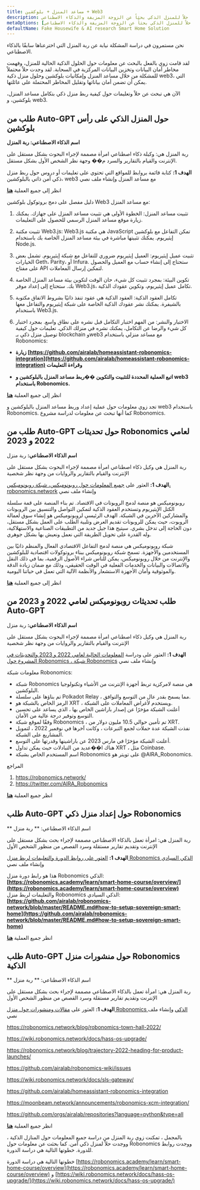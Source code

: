 ```yaml
---
title: مساعد المنزل + بلوكشين + Web3
description: حلاً للمنزل الذكي بحثاً عن الزوجة المزيفة والذكاء الاصطناعي
metaOptions: [تعلم، حلاً للمنزل الذكي بحثاً عن الزوجة المزيفة والذكاء الاصطناعي]
defaultName: Fake Housewife & AI research Smart Home Solution
---
```


<RoboAcademyText fWeight="600">
نحن مستمرون في دراسة المشكلة نيابة عن ربة المنزل التي اخترعناها سابقًا بالذكاء الاصطناعي.
</RoboAcademyText>

لقد قامت زوي بالفعل بالبحث عن معلومات حول الحلول الذكية الحالية للمنزل، وفهمت مخاطر أمان البيانات وتخزين البيانات المركزية في السحابة. لقد وجدت حلاً محتملاً للمشكلة من خلال مساعد المنزل وإمكانيات بلوكشين وحلول منزل ذكية web3، التي يمكن أن تضمن أمان بياناتها وتقليل المخاطر المحتملة على عائلتها.

الآن هي تبحث عن حلاً وتعليمات حول كيفية ربط منزل ذكي بتكامل مساعد المنزل، بلوكشين، و web3.

## طلب من Auto-GPT حول المنزل الذكي على رأس بلوكشين

<RoboAcademyTerminal title="Goals">

**اسم الذكاء الاصطناعي: ربة المنزل**

ربة المنزل هي: وكيلة ذكاء اصطناعي امرأة مصممة لإجراء البحوث بشكل مستقل على الإنترنت والقيام بالتقارير والسرد م�� وجهة نظر الشخص الأول بشكل مستقل.

**الهدف 1:** كتابة قائمة بروابط للمواقع التي تحتوي على تعليمات أو دروس حول ربط منزل ذكي آمن ذاتي بالبلوكشين، web3 مع مساعد المنزل وإنشاء ملف نصي  

</RoboAcademyTerminal>

انظر إلى جميع العملية **[هنا](https://www.notion.so/Process-AUTO-GPT-1-2-bb601d4777834c8183e5e513cf2132f9)**

<RoboAcademyTerminal title="Research Result">

دليل مفصل على دمج بروتوكول بلوكشين Web3 مع مساعد المنزل:

1. تثبيت مساعد المنزل: الخطوة الأولى هي تثبيت مساعد المنزل على جهازك. يمكنك زيارة موقع مساعد المنزل الرسمي للحصول على التعليمات.

2. تثبيت مكتبة Web3.js: Web3.js هي مكتبة JavaScript تمكن التفاعل مع بلوكشين إيثيريوم. يمكنك تثبيتها مباشرة في بيئة مساعد المنزل الخاصة بك باستخدام Node.js.

3. تثبيت عميل إيثيريوم: العميل إيثيريوم ضروري للتفاعل مع شبكة إيثيريوم. تشمل بعض الخيارات Geth، Parity، أو Infura. ستحتاج إلى إنشاء حساب مع العميل والحصول على مفتاح API لتمكين إرسال المعاملات.

4. تكوين البيئة: بمجرد تثبيت كل شيء، حان الوقت لتكوين بيئة مساعد المنزل الخاصة بك. ستحتاج إلى إعداد موفر Web3.js، تكامل عميل إيثيريوم، وتكوين عقودك الذكية.

5. تكامل العقود الذكية: العقود الذكية هي عقود تنفذ ذاتيًا بشروط الاتفاق مكتوبة بالشيفرة. يمكنك نشر عقودك الذكية الخاصة على شبكة إيثيريوم والتفاعل معها باستخدام Web3.js.

6. الاختبار والنشر: من المهم اختبار التكامل قبل نشره على نطاق واسع. بمجرد اختبار كل شيء والرضا عن التكامل، يمكنك نشره في منزلك الذكي.
تعليمات حول كيفية توصيل منزل ذكي بـ blockchain وweb3 مع مساعد منزلي باستخدام Robonomics:
- **زيارة [https://github.com/airalab/homeassistant-robonomics-integration](https://github.com/airalab/homeassistant-robonomics-integration) وقراءة التعليمات**

- **اتبع العملية المحددة للتثبيت والتكوين ��ربط مساعد المنزل بالبلوكشين و web3 باستخدام Robonomics.**

</RoboAcademyTerminal>

انظر إلى جميع العملية **[هنا](https://www.notion.so/Process-AUTO-GPT-2-2-5c4ad9df8a0d473eb62ea23461de4c49)**

تجد زوي معلومات حول عملية إعداد وربط مساعد المنزل بالبلوكشين و web3 باستخدام Robonomics. كما أنها تبحث عن معلومات لدراسة مشروع Robonomics.

## طلب من Auto-GPT حول تحديثات Robonomics لعامي 2022 و 2023

<RoboAcademyTerminal title="Goals">

**اسم الذكاء الاصطناعي:** ربة منزل

ربة المنزل هي وكيل ذكاء اصطناعي امرأة مصممة لإجراء البحوث بشكل مستقل على الإنترنت والقيام بالتقارير والروايات من وجهة نظر شخصية

**الهدف 1:** العثور على <u>جميع المعلومات حول روبونوميكس، شبكة روبونوميكس، robonomics.network</u> وإنشاء ملف نصي

</RoboAcademyTerminal>

<RoboAcademyTerminal title="Research result">

روبونوميكس هو منصة لدمج الروبوتات في الاقتصاد. تم بناء المنصة على قمة سلسلة الكتل الإيثيريوم وتستخدم العقود الذكية لتمكين التواصل والتنسيق بين الروبوتات والمشاركين الآخرين في الشبكة. الهدف الرئيسي لروبونوميكس هو إنشاء سوق لعمالة الروبوت، حيث يمكن للروبوتات تقديم العرض وتلبية الطلب على العمل بشكل مستقل، دون الحاجة إلى تدخل بشري. سيتيح هذا جيل جديد من التطبيقات الصناعية والاستهلاكية، وله القدرة على تحويل الطريقة التي نعمل ونعيش بها بشكل جوهري.

شبكة روبونوميكس هي منصة لدمج التفاعل الاقتصادي الفعال والمنظم ذاتيًا بين المستخدمين والأجهزة. تسمح شبكة روبونوميكس ببناء بروتوكولات اقتصادية للبلوكشين والإنترنت من خلال روبونوميكس، يمكن للناس شراء الأصول الرقمية، بما في ذلك النقل والاتصالات والبيانات والخدمات الفعلية في الوقت الحقيقي، وذلك مع ضمان زيادة الدقة والموثوقية وأمان الأجهزة الاستشعار والأنظمة الآلية التي تعمل في حياتنا اليومية.

</RoboAcademyTerminal>

انظر إلى جميع العملية **[هنا](https://www.notion.so/Process-AUTO-GPT-2-3e1c2a7ab4dc4982af661fec846a493f)**


## طلب تحديثات روبونوميكس لعامي 2022 و 2023 من Auto-GPT

<RoboAcademyTerminal title="Goals">

**اسم الذكاء الاصطناعي:** ربة منزل

ربة المنزل هي وكيل ذكاء اصطناعي امرأة مصممة لإجراء البحوث بشكل مستقل على الإنترنت والقيام بالتقارير والروايات من وجهة نظر شخصية

**الهدف 1:** العثور على ودراسة <u>المعلومات الحالية لعامي 2022 و 2023 والتحديثات في المشروع حول Robonomics ، شبكة Robonomics</u> وإنشاء ملف نصي

</RoboAcademyTerminal>

<RoboAcademyTerminal title="Research result">

معلومات شبكة Robonomics:

- شبكة Robonomics هي منصة لامركزية تربط أجهزة الإنترنت من الأشياء وتكنولوجيا البلوكشين.
- تم بناؤها على سلسلة Polkadot Relay ، مما يسمح بقدر عال من التوسع والتوافق.
- الرمز الخاص بالشبكة هو XRT ، ويستخدم لأغراض المعاملات على الشبكة.
- أعلنت الشبكة مؤخرًا عن إصدار باراشين الخاص بها ، الذي يساعد على تحسين التوسع وتوفير درجة عالية من الأمان.
-  وفقًا لموقع شبكة Robonomics ، تم تأمين حوالي 10.5 مليون دولار من XRT.
- نفذت الشبكة عدة حملات لجمع التبرعات ، وكانت آخرها في نوفمبر 2022 ، لتمويل المشاريع على الشبكة.
- أعلنت الشبكة مؤخرًا في مارس 2023 عن باراشينها وقدرتها على التوسع.
- هناك ا��عديد من التبادلات حيث يمكن تداول XRT ، مثل Coinbase.
- اسم المستخدم الخاص بشبكة Robonomics على تويتر هو @AIRA_Robonomics.

المراجع

1. https://robonomics.network/
2. https://twitter.com/AIRA_Robonomics

</RoboAcademyTerminal>

انظر جميع العملية **[هنا](https://www.notion.so/Process-AUTO-GPT-2-1c3eb42e9dc941aca7b90e5d499204eb)**


## طلب Auto-GPT حول إعداد منزل ذكي Robonomics

<RoboAcademyTerminal title="Goals">

** اسم الذكاء الاصطناعي: ** ربة منزل

ربة المنزل هي: امرأة تعمل بالذكاء الاصطناعي مصممة لإجراء بحث بشكل مستقل على الإنترنت وتقديم تقارير مستقلة وسرد القصص من منظور الشخص الأول

**الهدف 1:** <u>العثور على روابط الدورة والتعليمات لربط منزل Robonomics الذكي السيادي</u> وإنشاء ملف نصي

</RoboAcademyTerminal>

<RoboAcademyTerminal title="Research result">

هذا هو رابط دورة منزل Robonomics الذكي: **[https://robonomics.academy/learn/smart-home-course/overview/](https://robonomics.academy/learn/smart-home-course/overview)** والتعليمات لربط منزل Robonomics الذكي السيادي: **[https://github.com/airalab/robonomics-network/blob/master/README.md#how-to-setup-sovereign-smart-home](https://github.com/airalab/robonomics-network/blob/master/README.md#how-to-setup-sovereign-smart-home)**

</RoboAcademyTerminal>

انظر جميع العملية **[هنا](https://www.notion.so/Process-AUTO-GPT-13-5-2-f160f5688e13441086dafebaa8d65c89)**


## طلب Auto-GPT حول منشورات منزل Robonomics الذكية

<RoboAcademyTerminal title="Goals">

** اسم الذكاء الاصطناعي: ** ربة منزل

ربة المنزل هي: امرأة تعمل بالذكاء الاصطناعي مصممة لإجراء بحث بشكل مستقل على الإنترنت وتقديم تقارير مستقلة وسرد القصص من منظور الشخص الأول

**الهدف 1:** العثور على <u>مقالات ومنشورات حول منزل Robonomics الذكي</u> وإنشاء ملف نصي 

</RoboAcademyTerminal>

<RoboAcademyTerminal title="Research result">

https://robonomics.network/blog/robonomics-town-hall-2022/

https://wiki.robonomics.network/docs/hass-os-upgrade/

https://robonomics.network/blog/trajectory-2022-heading-for-product-launches/

https://github.com/airalab/robonomics-wiki/issues

https://wiki.robonomics.network/docs/sls-gateway/

https://github.com/airalab/homeassistant-robonomics-integration

https://moonbeam.network/announcements/robonomics-xcm-integration/

https://github.com/orgs/airalab/repositories?language=python&type=all

</RoboAcademyTerminal>

انظر جميع العملية **[هنا](https://www.notion.so/Process-AUTO-GPT-13-7-1-6ce630949ad343a0a9c095b6442355d3)**

<RoboAcademyText>

بالمجمل ، تمكنت زوي ربة المنزل من دراسة جميع المعلومات حول المنازل الذكية ، ووجدت حلاً لمنزل ذكي آمن. كما بحثت عن معلومات حول Robonomics ووجدت روابط للدورة. خطوتها التالية هي دراسة الدورة.

خطوتها التالية هي دراسة الدورة [https://robonomics.academy/learn/smart-home-course/overview](https://robonomics.academy/learn/smart-home-course/overview) و [https://wiki.robonomics.network/docs/hass-os-upgrade/](https://wiki.robonomics.network/docs/hass-os-upgrade/)

</RoboAcademyText>


